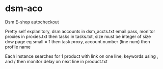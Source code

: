 # dsm-aco
Dsm E-shop autocheckout

Pretty self explanitory, dsm accounts in dsm_accts.txt email:pass, monitor proxies in proxies.txt then tasks in tasks.txt, size must be integer of size dow page eg small = 1 then task proxy, account number (line num) then profile name

Each instance searches for 1 product with link on one line, keywords using , and / then monitor delay on next line in product.txt
